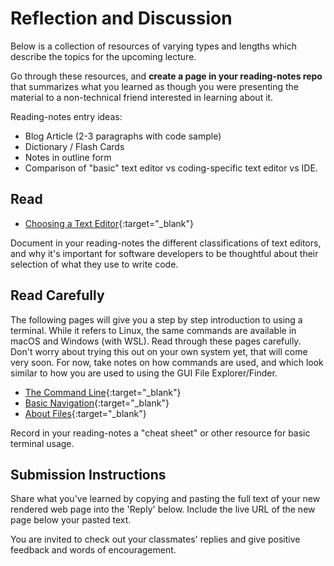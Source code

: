 # Reflection and Discussion

Below is a collection of resources of varying types and lengths which describe the topics for the upcoming lecture.  

Go through these resources, and **create a page in your reading-notes repo** that summarizes what you learned as though you were presenting the material to a non-technical friend interested in learning about it.

Reading-notes entry ideas:

* Blog Article (2-3 paragraphs with code sample)
* Dictionary / Flash Cards
* Notes in outline form
* Comparison of "basic" text editor vs coding-specific text editor vs IDE.

## Read

* [Choosing a Text Editor](https://codefellows.github.io/code-102-guide/curriculum/class-02/Choosing-A-Text-Editor--The-Older-Coder.pdf){:target="_blank"}

Document in your reading-notes the different classifications of text editors, and why it's important for software developers to be thoughtful about their selection of what they use to write code.

## Read Carefully

The following pages will give you a step by step introduction to using a terminal. While it refers to Linux, the same commands are available in macOS and Windows (with WSL). Read through these pages carefully. Don't worry about trying this out on your own system yet, that will come very soon. For now, take notes on how commands are used, and which look similar to how you are used to using the GUI File Explorer/Finder.

* [The Command Line](https://ryanstutorials.net/linuxtutorial/commandline.php){:target="_blank"}
* [Basic Navigation](https://ryanstutorials.net/linuxtutorial/navigation.php){:target="_blank"}
* [About Files](https://ryanstutorials.net/linuxtutorial/aboutfiles.php){:target="_blank"}

Record in your reading-notes a "cheat sheet" or other resource for basic terminal usage.

## Submission Instructions

Share what you've learned by copying and pasting the full text of your new rendered web page into the 'Reply' below. Include the live URL of the new page below your pasted text.

You are invited to check out your classmates' replies and give positive feedback and words of encouragement.
